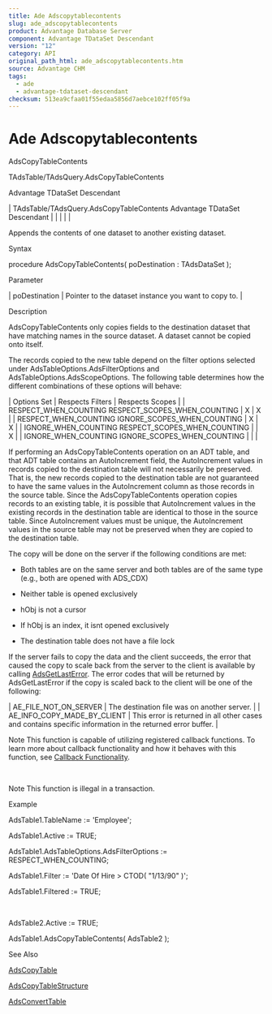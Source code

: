 ```yaml
---
title: Ade Adscopytablecontents
slug: ade_adscopytablecontents
product: Advantage Database Server
component: Advantage TDataSet Descendant
version: "12"
category: API
original_path_html: ade_adscopytablecontents.htm
source: Advantage CHM
tags:
  - ade
  - advantage-tdataset-descendant
checksum: 513ea9cfaa01f55edaa5856d7aebce102ff05f9a
---
```


# Ade Adscopytablecontents

AdsCopyTableContents

TAdsTable/TAdsQuery.AdsCopyTableContents

Advantage TDataSet Descendant

| TAdsTable/TAdsQuery.AdsCopyTableContents  Advantage TDataSet Descendant |  |  |  |  |

Appends the contents of one dataset to another existing dataset.

Syntax

procedure AdsCopyTableContents( poDestination : TAdsDataSet );

Parameter

| poDestination | Pointer to the dataset instance you want to copy to. |

Description

AdsCopyTableContents only copies fields to the destination dataset that have matching names in the source dataset. A dataset cannot be copied onto itself.

The records copied to the new table depend on the filter options selected under AdsTableOptions.AdsFilterOptions and AdsTableOptions.AdsScopeOptions. The following table determines how the different combinations of these options will behave:

| Options Set | Respects Filters | Respects Scopes |
| RESPECT\_WHEN\_COUNTING  RESPECT\_SCOPES\_WHEN\_COUNTING | X | X |
| RESPECT\_WHEN\_COUNTING  IGNORE\_SCOPES\_WHEN\_COUNTING | X | X |
| IGNORE\_WHEN\_COUNTING  RESPECT\_SCOPES\_WHEN\_COUNTING |  | X |
| IGNORE\_WHEN\_COUNTING  IGNORE\_SCOPES\_WHEN\_COUNTING |  |  |

If performing an AdsCopyTableContents operation on an ADT table, and that ADT table contains an AutoIncrement field, the AutoIncrement values in records copied to the destination table will not necessarily be preserved. That is, the new records copied to the destination table are not guaranteed to have the same values in the AutoIncrement column as those records in the source table. Since the AdsCopyTableContents operation copies records to an existing table, it is possible that AutoIncrement values in the existing records in the destination table are identical to those in the source table. Since AutoIncrement values must be unique, the AutoIncrement values in the source table may not be preserved when they are copied to the destination table.

The copy will be done on the server if the following conditions are met:

- Both tables are on the same server and both tables are of the same type (e.g., both are opened with ADS\_CDX)

- Neither table is opened exclusively

- hObj is not a cursor

- If hObj is an index, it isnt opened exclusively

- The destination table does not have a file lock

If the server fails to copy the data and the client succeeds, the error that caused the copy to scale back from the server to the client is available by calling [AdsGetLastError](ade_adsgetlasterror.md). The error codes that will be returned by AdsGetLastError if the copy is scaled back to the client will be one of the following:

| AE\_FILE\_NOT\_ON\_SERVER | The destination file was on another server. |
| AE\_INFO\_COPY\_MADE\_BY\_CLIENT | This error is returned in all other cases and contains specific information in the returned error buffer. |

Note This function is capable of utilizing registered callback functions. To learn more about callback functionality and how it behaves with this function, see [Callback Functionality](master_callback_functionality.md).

 

Note This function is illegal in a transaction.

Example

AdsTable1.TableName := 'Employee';

AdsTable1.Active := TRUE;

AdsTable1.AdsTableOptions.AdsFilterOptions := RESPECT\_WHEN\_COUNTING;

AdsTable1.Filter := 'Date Of Hire > CTOD( "1/13/90" )';

AdsTable1.Filtered := TRUE;

 

AdsTable2.Active := TRUE;

AdsTable1.AdsCopyTableContents( AdsTable2 );

See Also

[AdsCopyTable](ade_adscopytable.md)

[AdsCopyTableStructure](ade_adscopytablestructure.md)

[AdsConvertTable](ade_adsconverttable.md)
